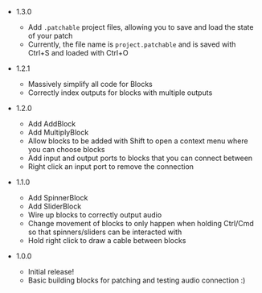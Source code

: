 - 1.3.0
  - Add `.patchable` project files, allowing you to save and load the state of your patch
  - Currently, the file name is `project.patchable` and is saved with Ctrl+S and loaded with Ctrl+O

- 1.2.1
  - Massively simplify all code for Blocks
  - Correctly index outputs for blocks with multiple outputs

- 1.2.0
  - Add AddBlock
  - Add MultiplyBlock
  - Allow blocks to be added with Shift to open a context menu where you can choose blocks
  - Add input and output ports to blocks that you can connect between
  - Right click an input port to remove the connection

- 1.1.0
  - Add SpinnerBlock
  - Add SliderBlock
  - Wire up blocks to correctly output audio
  - Change movement of blocks to only happen when holding Ctrl/Cmd so that spinners/sliders can be interacted with
  - Hold right click to draw a cable between blocks

- 1.0.0
  - Initial release!
  - Basic building blocks for patching and testing audio connection :)